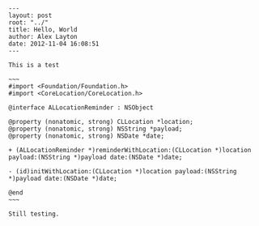    ---
    layout: post
    root: "../"
    title: Hello, World
    author: Alex Layton
    date: 2012-11-04 16:08:51
    ---
    
    This is a test
    
    ~~~
    #import <Foundation/Foundation.h>
    #import <CoreLocation/CoreLocation.h>
    
    @interface ALLocationReminder : NSObject
    
    @property (nonatomic, strong) CLLocation *location;
    @property (nonatomic, strong) NSString *payload;
    @property (nonatomic, strong) NSDate *date;
    
    + (ALLocationReminder *)reminderWithLocation:(CLLocation *)location payload:(NSString *)payload date:(NSDate *)date;
    
    - (id)initWithLocation:(CLLocation *)location payload:(NSString *)payload date:(NSDate *)date;
    
    @end
    ~~~
    
    Still testing.